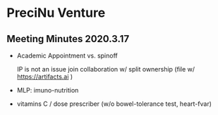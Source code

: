 # PreciNu Venture

## Meeting Minutes 2020.3.17

- Academic Appointment vs. spinoff

  IP is not an issue join collaboration w/ split ownership
  (file w/ https://artifacts.ai )
 
- MLP: imuno-nutrition
- vitamins C / dose prescriber (w/o bowel-tolerance test, heart-fvar)
